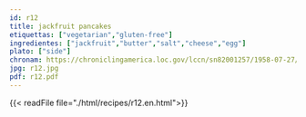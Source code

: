 ```yaml
---
id: r12
title: jackfruit pancakes
etiquettas: ["vegetarian","gluten-free"]
ingredientes: ["jackfruit","butter","salt","cheese","egg"]
plato: ["side"]
chronam: https://chroniclingamerica.loc.gov/lccn/sn82001257/1958-07-27/ed-1/seq-5/
jpg: r12.jpg
pdf: r12.pdf
---
```


{{< readFile file="./html/recipes/r12.en.html">}}
